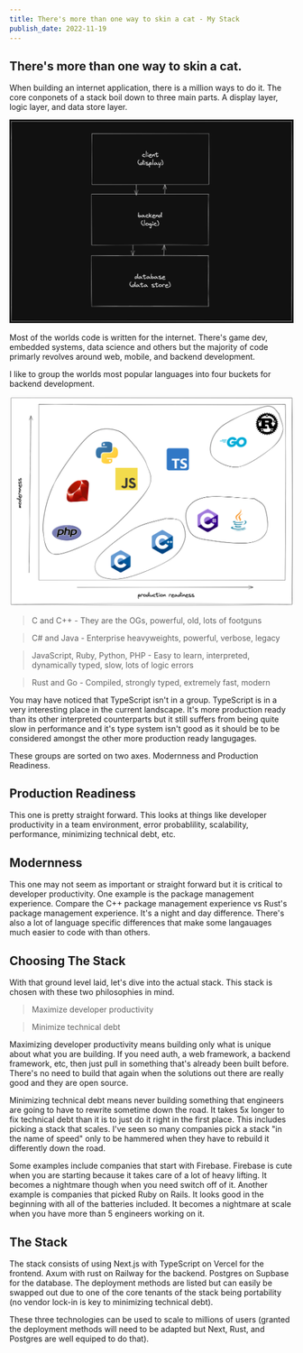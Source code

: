 ```yaml
---
title: There's more than one way to skin a cat - My Stack
publish_date: 2022-11-19
---
```


## There's more than one way to skin a cat.

When building an internet application, there is a million ways to do it. The core conponets of a stack boil down to three main parts. A display layer, logic layer, and data store layer.

![three components of a stack](../photos/stack.png)

Most of the worlds code is written for the internet. There's game dev, embedded systems, data science and others but the majority of code primarly revolves around web, mobile, and backend development.

I like to group the worlds most popular languages into four buckets for backend development.

![four language groups](../photos/language_groups.png)

> C and C++ - They are the OGs, powerful, old, lots of footguns

> C# and Java - Enterprise heavyweights, powerful, verbose, legacy

> JavaScript, Ruby, Python, PHP - Easy to learn, interpreted, dynamically typed, slow, lots of logic errors

> Rust and Go - Compiled, strongly typed, extremely fast, modern

You may have noticed that TypeScript isn't in a group. TypeScript is in a very interesting place in the current landscape. It's more production ready than its other interpreted counterparts but it still suffers from being quite slow in performance and it's type system isn't good as it should be to be considered amongst the other more production ready langugages.

These groups are sorted on two axes. Modernness and Production Readiness.

## Production Readiness

This one is pretty straight forward. This looks at things like developer productivity in a team environment, error probablility, scalability, performance, minimizing technical debt, etc.

## Modernness

This one may not seem as important or straight forward but it is critical to developer productivity. One example is the package management experience. Compare the C++ package management experience vs Rust's package management experience. It's a night and day difference. There's also a lot of language specific differences that make some langauages much easier to code with than others.

## Choosing The Stack

With that ground level laid, let's dive into the actual stack. This stack is chosen with these two philosophies in mind.

> Maximize developer productivity

> Minimize technical debt

Maximizing developer productivity means building only what is unique about what you are building. If you need auth, a web framework, a backend framework, etc, then just pull in something that's already been built before. There's no need to build that again when the solutions out there are really good and they are open source.

Minimizing technical debt means never building something that engineers are going to have to rewrite sometime down the road. It takes 5x longer to fix technical debt than it is to just do it right in the first place. This includes picking a stack that scales. I've seen so many companies pick a stack "in the name of speed" only to be hammered when they have to rebuild it differently down the road.

Some examples include companies that start with Firebase. Firebase is cute when you are starting because it takes care of a lot of heavy lifting. It becomes a nightmare though when you need switch off of it. Another example is companies that picked Ruby on Rails. It looks good in the beginning with all of the batteries included. It becomes a nightmare at scale when you have more than 5 engineers working on it.

## The Stack

The stack consists of using Next.js with TypeScript on Vercel for the frontend. Axum with rust on Railway for the backend. Postgres on Supbase for the database. The deployment methods are listed but can easily be swapped out due to one of the core tenants of the stack being portability (no vendor lock-in is key to minimizing technical debt).

These three technologies can be used to scale to millions of users (granted the deployment methods will need to be adapted but Next, Rust, and Postgres are well equiped to do that). 
